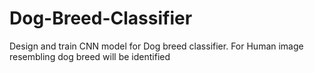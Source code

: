 # Dog-Breed-Classifier
Design and train CNN model for Dog breed classifier. For Human image resembling dog breed will be identified
